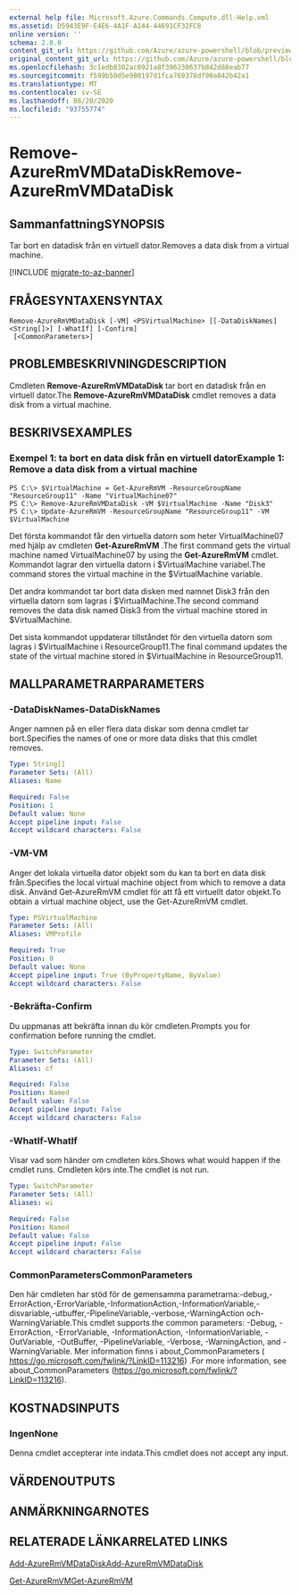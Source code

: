 ```yaml
---
external help file: Microsoft.Azure.Commands.Compute.dll-Help.xml
ms.assetid: D5943E9F-E4E6-4A1F-A144-44691CF32FC8
online version: ''
schema: 2.0.0
content_git_url: https://github.com/Azure/azure-powershell/blob/preview/src/ResourceManager/Compute/Stack/Commands.Compute/help/Remove-AzureRmVMDataDisk.md
original_content_git_url: https://github.com/Azure/azure-powershell/blob/preview/src/ResourceManager/Compute/Stack/Commands.Compute/help/Remove-AzureRmVMDataDisk.md
ms.openlocfilehash: 3c1edb8302ac0921a8f396230637b842d88eab77
ms.sourcegitcommit: f599b50d5e980197d1fca769378df90a842b42a1
ms.translationtype: MT
ms.contentlocale: sv-SE
ms.lasthandoff: 08/20/2020
ms.locfileid: "93755774"
---
```

# <span data-ttu-id="33107-101">Remove-AzureRmVMDataDisk</span><span class="sxs-lookup"><span data-stu-id="33107-101">Remove-AzureRmVMDataDisk</span></span>

## <span data-ttu-id="33107-102">Sammanfattning</span><span class="sxs-lookup"><span data-stu-id="33107-102">SYNOPSIS</span></span>
<span data-ttu-id="33107-103">Tar bort en datadisk från en virtuell dator.</span><span class="sxs-lookup"><span data-stu-id="33107-103">Removes a data disk from a virtual machine.</span></span>

[!INCLUDE [migrate-to-az-banner](../../includes/migrate-to-az-banner.md)]

## <span data-ttu-id="33107-104">FRÅGESYNTAXEN</span><span class="sxs-lookup"><span data-stu-id="33107-104">SYNTAX</span></span>

```
Remove-AzureRmVMDataDisk [-VM] <PSVirtualMachine> [[-DataDiskNames] <String[]>] [-WhatIf] [-Confirm]
 [<CommonParameters>]
```

## <span data-ttu-id="33107-105">PROBLEMBESKRIVNING</span><span class="sxs-lookup"><span data-stu-id="33107-105">DESCRIPTION</span></span>
<span data-ttu-id="33107-106">Cmdleten **Remove-AzureRmVMDataDisk** tar bort en datadisk från en virtuell dator.</span><span class="sxs-lookup"><span data-stu-id="33107-106">The **Remove-AzureRmVMDataDisk** cmdlet removes a data disk from a virtual machine.</span></span>

## <span data-ttu-id="33107-107">BESKRIVS</span><span class="sxs-lookup"><span data-stu-id="33107-107">EXAMPLES</span></span>

### <span data-ttu-id="33107-108">Exempel 1: ta bort en data disk från en virtuell dator</span><span class="sxs-lookup"><span data-stu-id="33107-108">Example 1: Remove a data disk from a virtual machine</span></span>
```
PS C:\> $VirtualMachine = Get-AzureRmVM -ResourceGroupName "ResourceGroup11" -Name "VirtualMachine07" 
PS C:\> Remove-AzureRmVMDataDisk -VM $VirtualMachine -Name "Disk3"
PS C:\> Update-AzureRmVM -ResourceGroupName "ResourceGroup11" -VM $VirtualMachine
```

<span data-ttu-id="33107-109">Det första kommandot får den virtuella datorn som heter VirtualMachine07 med hjälp av cmdleten **Get-AzureRmVM** .</span><span class="sxs-lookup"><span data-stu-id="33107-109">The first command gets the virtual machine named VirtualMachine07 by using the **Get-AzureRmVM** cmdlet.</span></span>
<span data-ttu-id="33107-110">Kommandot lagrar den virtuella datorn i $VirtualMachine variabel.</span><span class="sxs-lookup"><span data-stu-id="33107-110">The command stores the virtual machine in the $VirtualMachine variable.</span></span>

<span data-ttu-id="33107-111">Det andra kommandot tar bort data disken med namnet Disk3 från den virtuella datorn som lagras i $VirtualMachine.</span><span class="sxs-lookup"><span data-stu-id="33107-111">The second command removes the data disk named Disk3 from the virtual machine stored in $VirtualMachine.</span></span>

<span data-ttu-id="33107-112">Det sista kommandot uppdaterar tillståndet för den virtuella datorn som lagras i $VirtualMachine i ResourceGroup11.</span><span class="sxs-lookup"><span data-stu-id="33107-112">The final command updates the state of the virtual machine stored in $VirtualMachine in ResourceGroup11.</span></span>

## <span data-ttu-id="33107-113">MALLPARAMETRAR</span><span class="sxs-lookup"><span data-stu-id="33107-113">PARAMETERS</span></span>

### <span data-ttu-id="33107-114">-DataDiskNames</span><span class="sxs-lookup"><span data-stu-id="33107-114">-DataDiskNames</span></span>
<span data-ttu-id="33107-115">Anger namnen på en eller flera data diskar som denna cmdlet tar bort.</span><span class="sxs-lookup"><span data-stu-id="33107-115">Specifies the names of one or more data disks that this cmdlet removes.</span></span>

```yaml
Type: String[]
Parameter Sets: (All)
Aliases: Name

Required: False
Position: 1
Default value: None
Accept pipeline input: False
Accept wildcard characters: False
```

### <span data-ttu-id="33107-116">-VM</span><span class="sxs-lookup"><span data-stu-id="33107-116">-VM</span></span>
<span data-ttu-id="33107-117">Anger det lokala virtuella dator objekt som du kan ta bort en data disk från.</span><span class="sxs-lookup"><span data-stu-id="33107-117">Specifies the local virtual machine object from which to remove a data disk.</span></span>
<span data-ttu-id="33107-118">Använd Get-AzureRmVM cmdlet för att få ett virtuellt dator objekt.</span><span class="sxs-lookup"><span data-stu-id="33107-118">To obtain a virtual machine object, use the Get-AzureRmVM cmdlet.</span></span>

```yaml
Type: PSVirtualMachine
Parameter Sets: (All)
Aliases: VMProfile

Required: True
Position: 0
Default value: None
Accept pipeline input: True (ByPropertyName, ByValue)
Accept wildcard characters: False
```

### <span data-ttu-id="33107-119">-Bekräfta</span><span class="sxs-lookup"><span data-stu-id="33107-119">-Confirm</span></span>
<span data-ttu-id="33107-120">Du uppmanas att bekräfta innan du kör cmdleten.</span><span class="sxs-lookup"><span data-stu-id="33107-120">Prompts you for confirmation before running the cmdlet.</span></span>
```yaml
Type: SwitchParameter
Parameter Sets: (All)
Aliases: cf

Required: False
Position: Named
Default value: False
Accept pipeline input: False
Accept wildcard characters: False
```

### <span data-ttu-id="33107-121">-WhatIf</span><span class="sxs-lookup"><span data-stu-id="33107-121">-WhatIf</span></span>
<span data-ttu-id="33107-122">Visar vad som händer om cmdleten körs.</span><span class="sxs-lookup"><span data-stu-id="33107-122">Shows what would happen if the cmdlet runs.</span></span> <span data-ttu-id="33107-123">Cmdleten körs inte.</span><span class="sxs-lookup"><span data-stu-id="33107-123">The cmdlet is not run.</span></span>
```yaml
Type: SwitchParameter
Parameter Sets: (All)
Aliases: wi

Required: False
Position: Named
Default value: False
Accept pipeline input: False
Accept wildcard characters: False
```

### <span data-ttu-id="33107-124">CommonParameters</span><span class="sxs-lookup"><span data-stu-id="33107-124">CommonParameters</span></span>
<span data-ttu-id="33107-125">Den här cmdleten har stöd för de gemensamma parametrarna:-debug,-ErrorAction,-ErrorVariable,-InformationAction,-InformationVariable,-disvariable,-utbuffer,-PipelineVariable,-verbose,-WarningAction och-WarningVariable.</span><span class="sxs-lookup"><span data-stu-id="33107-125">This cmdlet supports the common parameters: -Debug, -ErrorAction, -ErrorVariable, -InformationAction, -InformationVariable, -OutVariable, -OutBuffer, -PipelineVariable, -Verbose, -WarningAction, and -WarningVariable.</span></span> <span data-ttu-id="33107-126">Mer information finns i about_CommonParameters ( https://go.microsoft.com/fwlink/?LinkID=113216) .</span><span class="sxs-lookup"><span data-stu-id="33107-126">For more information, see about_CommonParameters (https://go.microsoft.com/fwlink/?LinkID=113216).</span></span>

## <span data-ttu-id="33107-127">KOSTNADS</span><span class="sxs-lookup"><span data-stu-id="33107-127">INPUTS</span></span>

### <span data-ttu-id="33107-128">Ingen</span><span class="sxs-lookup"><span data-stu-id="33107-128">None</span></span>
<span data-ttu-id="33107-129">Denna cmdlet accepterar inte indata.</span><span class="sxs-lookup"><span data-stu-id="33107-129">This cmdlet does not accept any input.</span></span>

## <span data-ttu-id="33107-130">VÄRDEN</span><span class="sxs-lookup"><span data-stu-id="33107-130">OUTPUTS</span></span>

## <span data-ttu-id="33107-131">ANMÄRKNINGAR</span><span class="sxs-lookup"><span data-stu-id="33107-131">NOTES</span></span>

## <span data-ttu-id="33107-132">RELATERADE LÄNKAR</span><span class="sxs-lookup"><span data-stu-id="33107-132">RELATED LINKS</span></span>

[<span data-ttu-id="33107-133">Add-AzureRmVMDataDisk</span><span class="sxs-lookup"><span data-stu-id="33107-133">Add-AzureRmVMDataDisk</span></span>](./Add-AzureRmVMDataDisk.md)

[<span data-ttu-id="33107-134">Get-AzureRmVM</span><span class="sxs-lookup"><span data-stu-id="33107-134">Get-AzureRmVM</span></span>](./Get-AzureRmVM.md)


